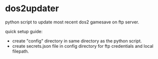 # dos2updater

python script to update most recent dos2 gamesave on ftp server.

quick setup guide:
- create "config" directory in same directory as the python script.
- create secrets.json file in config directory for ftp credentials and local filepath.
